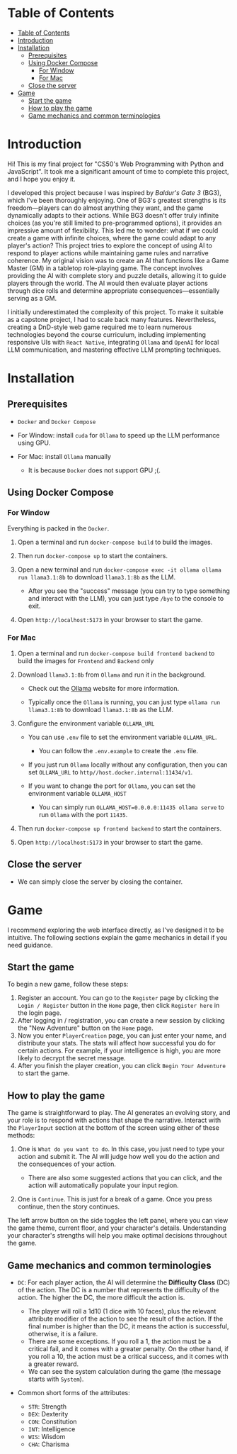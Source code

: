 # Table of Contents

- [Table of Contents](#table-of-contents)
- [Introduction](#introduction)
- [Installation](#installation)
  - [Prerequisites](#prerequisites)
  - [Using Docker Compose](#using-docker-compose)
    - [For Window](#for-window)
    - [For Mac](#for-mac)
  - [Close the server](#close-the-server)
- [Game](#game)
  - [Start the game](#start-the-game)
  - [How to play the game](#how-to-play-the-game)
  - [Game mechanics and common terminologies](#game-mechanics-and-common-terminologies)

# Introduction

Hi! This is my final project for "CS50's Web Programming with Python and JavaScript". It took me a significant amount of time to complete this project, and I hope you enjoy it.

I developed this project because I was inspired by _Baldur's Gate 3_ (BG3), which I've been thoroughly enjoying. One of BG3's greatest strengths is its freedom—players can do almost anything they want, and the game dynamically adapts to their actions. While BG3 doesn't offer truly infinite choices (as you're still limited to pre-programmed options), it provides an impressive amount of flexibility. This led me to wonder: what if we could create a game with infinite choices, where the game could adapt to any player's action? This project tries to explore the concept of using AI to respond to player actions while maintaining game rules and narrative coherence. My original vision was to create an AI that functions like a Game Master (GM) in a tabletop role-playing game. The concept involves providing the AI with complete story and puzzle details, allowing it to guide players through the world. The AI would then evaluate player actions through dice rolls and determine appropriate consequences—essentially serving as a GM.

I initially underestimated the complexity of this project. To make it suitable as a capstone project, I had to scale back many features. Nevertheless, creating a DnD-style web game required me to learn numerous technologies beyond the course curriculum, including implementing responsive UIs with `React Native`, integrating `Ollama` and `OpenAI` for local LLM communication, and mastering effective LLM prompting techniques.

# Installation

## Prerequisites

- `Docker` and `Docker Compose`
- For Window: install `cuda` for `Ollama` to speed up the LLM performance using GPU.

- For Mac: install `Ollama` manually
  - It is because `Docker` does not support GPU ;(.

## Using Docker Compose

### For Window

Everything is packed in the `Docker`.

1. Open a terminal and run `docker-compose build` to build the images.

2. Then run `docker-compose up` to start the containers.

3. Open a new terminal and run `docker-compose exec -it ollama ollama run llama3.1:8b` to download `llama3.1:8b` as the LLM.

   - After you see the "success" message (you can try to type something and interact with the LLM), you can just type `/bye` to the console to exit.

4. Open `http://localhost:5173` in your browser to start the game.

### For Mac

1. Open a terminal and run `docker-compose build frontend backend` to build the images for `Frontend` and `Backend` only

2. Download `llama3.1:8b` from `Ollama` and run it in the background.

   - Check out the [Ollama](https://ollama.com/) website for more information.

   - Typically once the `Ollama` is running, you can just type `ollama run llama3.1:8b` to download `llama3.1:8b` as the LLM.

3. Configure the environment variable `OLLAMA_URL`

   - You can use `.env` file to set the environment variable `OLLAMA_URL`.

     - You can follow the `.env.example` to create the `.env` file.

   - If you just run `Ollama` locally without any configuration, then you can set `OLLAMA_URL` to `http//host.docker.internal:11434/v1`.

   - If you want to change the port for `Ollama`, you can set the environment variable `OLLAMA_HOST`

     - You can simply run `OLLAMA_HOST=0.0.0.0:11435 ollama serve` to run `Ollama` with the port `11435`.

4. Then run `docker-compose up frontend backend` to start the containers.

5. Open `http://localhost:5173` in your browser to start the game.

## Close the server

- We can simply close the server by closing the container.

# Game

I recommend exploring the web interface directly, as I've designed it to be intuitive. The following sections explain the game mechanics in detail if you need guidance.

## Start the game

To begin a new game, follow these steps:

1. Register an account. You can go to the `Register` page by clicking the `Login / Register` button in the `Home` page, then click `Register here` in the login page.
2. After logging in / registration, you can create a new session by clicking the "New Adventure" button on the `Home` page.
3. Now you enter `PlayerCreation` page, you can just enter your name, and distribute your stats. The stats will affect how successful you do for certain actions. For example, if your intelligence is high, you are more likely to decrypt the secret message.
4. After you finish the player creation, you can click `Begin Your Adventure` to start the game.

## How to play the game

The game is straightforward to play. The AI generates an evolving story, and your role is to respond with actions that shape the narrative. Interact with the `PlayerInput` section at the bottom of the screen using either of these methods:

1. One is `What do you want to do`. In this case, you just need to type your action and submit it. The AI will judge how well you do the action and the consequences of your action.

   - There are also some suggested actions that you can click, and the action will automatically populate your input region.

2. One is `Continue`. This is just for a break of a game. Once you press continue, then the story continues.

The left arrow button on the side toggles the left panel, where you can view the game theme, current floor, and your character's details. Understanding your character's strengths will help you make optimal decisions throughout the game.

## Game mechanics and common terminologies

- `DC`: For each player action, the AI will determine the **Difficulty Class** (DC) of the action. The DC is a number that represents the difficulty of the action. The higher the DC, the more difficult the action is.

  - The player will roll a 1d10 (1 dice with 10 faces), plus the relevant attribute modifier of the action to see the result of the action. If the final number is higher than the DC, it means the action is successful, otherwise, it is a failure.
  - There are some exceptions. If you roll a 1, the action must be a critical fail, and it comes with a greater penalty. On the other hand, if you roll a 10, the action must be a critical success, and it comes with a greater reward.
  - We can see the system calculation during the game (the message starts with `System`).

- Common short forms of the attributes:
  - `STR`: Strength
  - `DEX`: Dexterity
  - `CON`: Constitution
  - `INT`: Intelligence
  - `WIS`: Wisdom
  - `CHA`: Charisma
